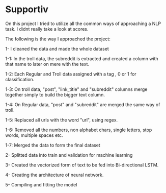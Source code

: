 # Supportiv

On this project I tried to utilize all the common ways of approaching a NLP task. I didnt really take a look at scores. 

The following is the way I approached the project:

1- I cleaned the data and made the whole dataset 


  1-1: In the troll data, the subreddit is extracted and created a column with that name to later on mere with the text.
  
  1-2: Each Regular and Troll data assigned with a tag , 0 or 1 for classification.
  
  1-3: On troll data, "post", "link_title" and "subreddit" columns merge together simply to build the bigger text column.
  
  1-4: On Regular data, "post" and "subreddit" are merged the same way of troll.
  
  1-5: Replaced all urls with the word "url", using regex.
  
  1-6: Removed all the numbers, non alphabet chars, single letters, stop words, multiple spaces etc.
  
  1-7: Merged the data to form the final dataset
  
  
 2- Splitted data into train and validation for machine learning
 
 3- Created the vectorized form of text to be fed into Bi-directional LSTM.
 
 4- Creating the architecture of neural network.
 
 5- Compiling and fitting the model
